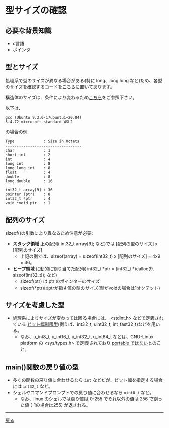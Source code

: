 # 型サイズの確認

## 必要な背景知識

- c言語
- ポインタ

## 型とサイズ

処理系で型のサイズが異なる場合がある(特に long、long long など)ため、各型のサイズを確認するコードを[こちら](./src/sizeof.c)に置いてあります。

構造体のサイズは、条件により変わるため[こちら](struct.md)をご参照下さい。

以下は、

```text
gcc (Ubuntu 9.3.0-17ubuntu1~20.04)
5.4.72-microsoft-standard-WSL2
```

の場合の例:

```text
Type             : Size in Octets
----------------------------------
char             : 1
short int        : 2
int              : 4
long int         : 8
long long int    : 8
float            : 4
double           : 8
long double      : 16

int32_t array[9] : 36
pointer (ptr)    : 8
int32_t *ptr     : 4
void *void_ptr   : 1
```

## 配列のサイズ

sizeof()の引数により異なるため注意が必要:

- __スタック領域__ 上の配列( int32_t array[9]; など)では [配列の型のサイズ] x [配列のサイズ]
  - 上記の例では、sizeof(array) = sizeof(int32_t) x [配列のサイズ] = 4x9 = 36。
- __ヒープ領域__ に動的に割り当てた配列( int32_t \*ptr = (int32_t \*)calloc(9, sizeof(int32_t)); など)
  - sizeof(ptr) は ptr のポインターのサイズ
  - sizeof(\*ptr)はptrが指す値の型のサイズ(型がvoidの場合は1オクテット)

## サイズを考慮した型

- 処理系によりサイズが変わっては困る場合には、 <stdint.h> などで定義されている
[ビット幅制限型](https://www.jpcert.or.jp/sc-rules/c-int00-c.html)(例えば、int32_t, uint32_t, int_fast32_t)などを用いる。
  - なお、u_int8_t, u_int16_t, u_int32_t, u_int64_t などは、GNU-Linux platform の <sys/types.h> で定義されており [portable ではない](https://stackoverflow.com/questions/42979055/should-i-use-c-types-uint8-t-uint64-t-or-u-int8-t-u-int64-t)とのこと。

## main()関数の戻り値の型

- 多くの関数の戻り値に合わせるなら `int` などだが、ビット幅を指定する場合には `int32_t` など。
- シェルやコマンドプロンプトでの戻り値に合わせるなら `uint8_t` など。
  - なお、linux のシェルでは戻り値は 0-255 でそれ以外の値は 256 で割った値 (-1の場合は255) が返される。

---

[戻る](README.md)
